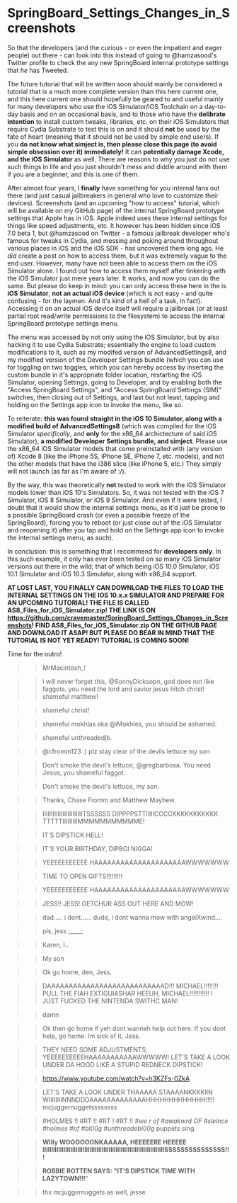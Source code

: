 # SpringBoard_Settings_Changes_in_Screenshots
So that the developers (and the curious - or even the impatient and eager people) out there - can look into this instead of going to @hamzasood's Twitter profile to check the any new SpringBoard internal prototype settings that *he* has Tweeted.

The future tutorial that will be written soon should mainly be considered a tutorial that is a much more complete version than this here current one, and this here current one should hopefully be geared to and useful mainly for many developers who use the iOS Simulator/iOS Toolchain on a day-to-day basis and on an occasional basis, and to those who have the **delibrate intention** to install custom tweaks, libraries, etc. on their iOS Simulators that require Cydia Substrate to test this is on and it should **not** be used by the fate of heart (meaning that it should not be used by simple end users). If you **do not know what simject is, then please close this page (to avoid simple obsession over it) immediately!** It can **potentially damage Xcode, and the iOS Simulator** as well. There are reasons to why you just do not use such things in life and you just shouldn't mess and diddle around with them if you are a beginner, and this is one of them.

After almost four years, I **finally** have something for you internal fans out there (and just casual jailbreakers in general who love to customize their devices). Screenshots (and an upcoming "how to access" tutorial, which will be available on my GitHub page) of the internal SpringBoard prototype settings that Apple has in iOS. Apple indeed uses these internal settings for things like speed adjustments, etc. It however has been hidden since iOS 7.0 beta 1, but @hamzasood on Twitter - a famous jailbreak developer who's famous for tweaks in Cydia, and messing and poking around throughout various places in iOS and the iOS SDK - has uncovered them long ago. He *did* create a post on how to access them, but it was extremely vague to the end user. However, many have not been able to access them on the iOS Simulator alone. I found out how to access them myself after tinkering with the iOS Simulator just mere years later. It works, and now you can do the same. But please do keep in mind: you can only access these here in the is **iOS Simulator**, **not an actual iOS device** (which is not easy - and quite confusing - for the laymen. And it's kind of a hell of a task, in fact). Accessing it on an actual iOS device itself will require a jailbreak (or at least partial root read/write permissions to the filesystem) to access the internal SpringBoard prototype settings menu.

The menu was accessed by not only using the iOS Simulator, but by also hacking it to use Cydia Substrate; essentially the engine to load custom modifications to it, such as my modifed version of AdvancedSettings8, and my modified version of the Developer Settings bundle (which you can use for toggling on two toggles, which you can hereby access by inserting the custom bundle in it's appropriate folder location, restarting the iOS Simulator, opening Settings, going to Developer, and by enabling both the "Access SpringBoard Settings", and "Access SpringBoard Settings (SIM)" switches, then closing out of Settings, and last but not least, tapping and holding on the Settings app icon to invoke the menu, like so.

To reiterate: **this was found straight in the iOS 10 Simulator, along with a modified build of AdvancedSettings8** (which was compiled for the iOS Simulator *specifically*, and **only** for the x86_64 archictecture of said iOS Simulator), **a modified Developer Settings bundle, and simject**. Please use the x86_64 iOS Simulator models that come preinstalled with (any version of) Xcode 8 (like the iPhone 5S, iPhone SE, iPhone 7, etc. models), and not the other models that have the i386 slice (like iPhone 5, etc.) They simply will not launch (as far as I'm aware of :/).

By the way, this was theoretically **not** tested to work with the iOS Simulator models lower than iOS 10's Simulators. So, it was not tested with the iOS 7 Simulator, iOS 8 Simulator, or iOS 9 Simulator. And even if it were tested, I doubt that it would show the internal settings menu, as it'd just be prone to a possible SpringBoard crash (or even a possible freeze of the SpringBoard), forcing you to reboot (or just close out of the iOS Simulator and reopening it) after you tap and hold on the Settings app icon to invoke the internal settings menu, as such).

In conclusion: this is something that I recommend for **developers only**. In this such example, it only has ever been tested on so many iOS Simulator versions out there in the wild; that of which being iOS 10.0 Simulator, iOS 10.1 Simulator and iOS 10.3 Simulator, along with x86_64 support.

**AT LOST LAST, YOU FINALLY CAN DOWNLOAD THE FILES TO LOAD THE INTERNAL SETTINGS ON THE IOS 10.x.x SIMULATOR AND PREPARE FOR AN UPCOMING TUTORIAL! THE FILE IS CALLED AS8_Files_for_iOS_Simulator.zip! THE LINK IS ON https://github.com/cravemaster/SpringBoard_Settings_Changes_in_Screenshots! FIND AS8_Files_for_iOS_Simulator.zip ON THE GITHUB PAGE AND DOWNLOAD IT ASAP! BUT PLEASE DO BEAR IN MIND THAT THE TUTORIAL IS NOT YET READY! TUTORIAL IS COMING SOON!**

Time for the outro!

>> MrMacintosh_!

>> i will never forget this, @SonnyDicksopn, god does not like faggots. you need the lord and savior jesus hitch christ!
>> shameful matthew!

>> shameful christ!

>> shameful mokhlas aka @iMokhles, you should be ashamed.

>> shameful unthreadedjb.

>> @cfromm123 :) plz stay clear of the devils lettuce my son

>> Don't smoke the devil's lettuce, @gregbarbosa. You need Jesus, you shameful faggot.

>> Don't smoke the devil's lettuce, my son.
    
>> Thanks, Chase Fromm and Matthew Mayhew.



>> IIIIIIIIIIIIIIIIIIIIIIIITSSSSSS DIPPPPSTTIIIIICCCCKKKKKKKKKKK TTTTTIIIIIIIIIMMMMMMMMMMME!

>> IT'S DIPSTICK HELL!
    
>> IT'S YOUR BIRTHDAY, DIPBOI NIGGA!



>> YEEEEEEEEEEE HAAAAAAAAAAAAAAAAAAAAAWWWWWWW

>> TIME TO OPEN GIFTS!!!!!!!!!



>> YEEEEEEEEEEE HAAAAAAAAAAAAAAAAAAAAAWWWWWWW

>> JESS!! JESS! GETCHUR ASS OUT HERE AND MOW!

>> dad..... i dont...... dude, i dont wanna mow with angelXwind....

>> pls, jess ;____;

>> Karen, I..

>> My son

>> Ok go home, den, Jess.

>> DAAAAAAAAAAAAAAAAAAAAAAAAAAAD!!! MICHAEL!!!!!!!! PULL THE FIAH EXTIGUIASHAR HEEUH, MICHAEL!!!!!!!!!!! I JUST FUCKED THE NINTENDA SWITHC MAN!

>> damn

>> Ok then go home if yeh dont wanneh help out here. If you dont help, go home. Im sick of it, Jess.

>> THEY NEED SOME ADJUSTMENTS, YEEEEEEEEEEHAAAAAAAAAAAWWWWW! LET'S TAKE A LOOK UNDER DA HOOD LIKE A STUPID REDNECK DIPSTICK!

>> https://www.youtube.com/watch?v=h3KZFs-0ZkA


>> LET'S TAKE A LOOK UNDER THAAAAA STAAAANKKKKIIN WIIIIIIIINNNDDDAAAAAAAAAAAAAHHHHHHHHHHHHH!!!!! mcjuggernuggetssssssss
      
>> #HOLMES !! #RT !! #RT ! #RT !!
*#we r of #awakwrd OF #sleince #holmes #of #bl00g #unthreadebl00g*
>> puppets sing.



>> **Willy WOOOOOONKAAAAA, HEEEEERE HEEEEE IIIIIIIIIIIIIIIIIIIIIIIIIIIIIIIIIIIIIIIIIIIIIIIIIIIIIIIIIIIIIIIIIIIIIISSSSSSSSSSSSSSS!!!**

>> **ROBBIE ROTTEN SAYS: "IT'S DIPSTICK TIME WITH LAZYTOWN!!!**"

>> thx mcjuggernuggets as well, jesse
